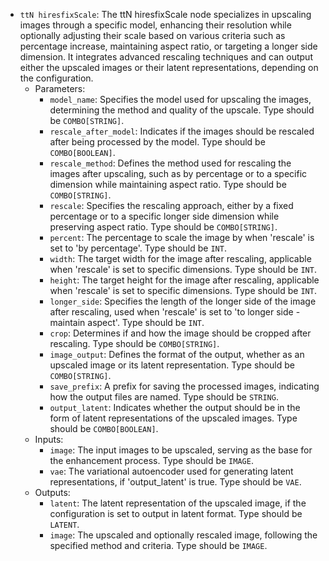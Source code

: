 - `ttN hiresfixScale`: The ttN hiresfixScale node specializes in upscaling images through a specific model, enhancing their resolution while optionally adjusting their scale based on various criteria such as percentage increase, maintaining aspect ratio, or targeting a longer side dimension. It integrates advanced rescaling techniques and can output either the upscaled images or their latent representations, depending on the configuration.
    - Parameters:
        - `model_name`: Specifies the model used for upscaling the images, determining the method and quality of the upscale. Type should be `COMBO[STRING]`.
        - `rescale_after_model`: Indicates if the images should be rescaled after being processed by the model. Type should be `COMBO[BOOLEAN]`.
        - `rescale_method`: Defines the method used for rescaling the images after upscaling, such as by percentage or to a specific dimension while maintaining aspect ratio. Type should be `COMBO[STRING]`.
        - `rescale`: Specifies the rescaling approach, either by a fixed percentage or to a specific longer side dimension while preserving aspect ratio. Type should be `COMBO[STRING]`.
        - `percent`: The percentage to scale the image by when 'rescale' is set to 'by percentage'. Type should be `INT`.
        - `width`: The target width for the image after rescaling, applicable when 'rescale' is set to specific dimensions. Type should be `INT`.
        - `height`: The target height for the image after rescaling, applicable when 'rescale' is set to specific dimensions. Type should be `INT`.
        - `longer_side`: Specifies the length of the longer side of the image after rescaling, used when 'rescale' is set to 'to longer side - maintain aspect'. Type should be `INT`.
        - `crop`: Determines if and how the image should be cropped after rescaling. Type should be `COMBO[STRING]`.
        - `image_output`: Defines the format of the output, whether as an upscaled image or its latent representation. Type should be `COMBO[STRING]`.
        - `save_prefix`: A prefix for saving the processed images, indicating how the output files are named. Type should be `STRING`.
        - `output_latent`: Indicates whether the output should be in the form of latent representations of the upscaled images. Type should be `COMBO[BOOLEAN]`.
    - Inputs:
        - `image`: The input images to be upscaled, serving as the base for the enhancement process. Type should be `IMAGE`.
        - `vae`: The variational autoencoder used for generating latent representations, if 'output_latent' is true. Type should be `VAE`.
    - Outputs:
        - `latent`: The latent representation of the upscaled image, if the configuration is set to output in latent format. Type should be `LATENT`.
        - `image`: The upscaled and optionally rescaled image, following the specified method and criteria. Type should be `IMAGE`.
